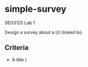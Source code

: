 # simple-survey

SEG3125 Lab 1

Design a survey about a UI (linked to).

## Criteria

- A title (<title> tag)
- A link to the website of your choice (where the UI to be evaluated is)
- An image of the website you are evaluating which also serves as a link to the website.
- A form (<form> tag) containing at least 5 questions using the following types listed below:
    1. A text type question (e.g. user must type in the answer)
    1. A single choice question (radio button)
    1. A single choice question (single selection list)
    1. A multi-selection type question (several boxes can be selected)
    1. A place to write comments.
- A button to submit the questionnaire.
- Your signature (Website designed by ...) at the bottom of the page also known as a footer. It does not need to be your real name... take an artist name!
- The use of divisions (<div> tag with associated CSS style) to make the questions uniform.
- Using external CSS (separate file) to define styles for titles, divisions, your signature at the bottom of the page, etc. Explore styling for fonts, colors, alignments, etc.

## Inspirations

- [Survey Results by Anna Kukhareva](https://dribbble.com/shots/10181096-Survey-Results): I like the grey background with the white paper-like section in the middle, it's like having an A4 piece of paper survey. I want to add top nav and footer. Overall I like how simple and clean it is, especially the color palette.

- [Fullscreen Form/Surey by Bonnie Mercer](https://dribbble.com/shots/7095805-Fullscreen-Form-Survey): Again I love the simple layout. I won't use separate pages for different questions because I don't want to route, but I do want to somehow section off each question.

- [Hippocrates—Test Page by Arsen Kolyba](https://dribbble.com/shots/7913688-Hippocrates-Test-Page): I like the big header region, I could delineate a section like this to introduce the link/image of the UI to criticize.

## Palette

Background: #e8f2ff

Primary: #255ec1

## Deployment

Currently deployed at [Heroku](https://seg3125-lab1.herokuapp.com/).

<hr>

Design and code &copy; Jodi Qiao 2021